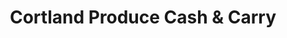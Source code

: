 ---
title: "Cortland Produce Cash & Carry"
url: /cortland/cortland-produce-cash-und-carry/
shop: Supermarkt
---